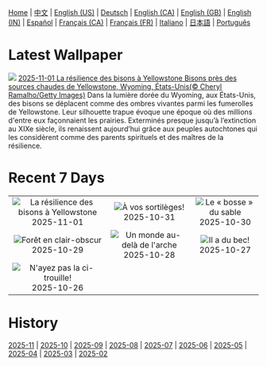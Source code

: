 [Home](../README.md) | [中文](zh-CN.md) | [English (US)](en-US.md) | [Deutsch](de-DE.md) | [English (CA)](en-CA.md) | [English (GB)](en-GB.md) | [English (IN)](en-IN.md) | [Español](es-ES.md) | [Français (CA)](fr-CA.md) | [Français (FR)](fr-FR.md) | [Italiano](it-IT.md) | [日本語](ja-JP.md) | [Português](pt-BR.md)

# Latest Wallpaper
![](https://www.bing.com/th?id=OHR.BisonSprings_FR-CA4358928042_UHD.jpg)
[2025-11-01 La résilience des bisons à Yellowstone Bisons près des sources chaudes de Yellowstone, Wyoming, États-Unis(© Cheryl Ramalho/Getty Images)](https://www.bing.com/th?id=OHR.BisonSprings_FR-CA4358928042_UHD.jpg)
Dans la lumière dorée du Wyoming, aux États-Unis, des bisons se déplacent comme des ombres vivantes parmi les fumerolles de Yellowstone. Leur silhouette trapue évoque une époque où des millions d'entre eux façonnaient les prairies. Exterminés presque jusqu’à l’extinction au XIXe siècle, ils renaissent aujourd’hui grâce aux peuples autochtones qui les considèrent comme des parents spirituels et des maîtres de la résilience.

# Recent 7 Days
|  |  |  |
|:---:|:---:|:---:|
| ![](https://www.bing.com/th?id=OHR.BisonSprings_FR-CA4358928042_400x240.jpg "La résilience des bisons à Yellowstone") 2025-11-01 | ![](https://www.bing.com/th?id=OHR.PumpkinHalloween_FR-CA4476250622_400x240.jpg "À vos sortilèges!") 2025-10-31 | ![](https://www.bing.com/th?id=OHR.PushkarFair_FR-CA6109143818_400x240.jpg "Le « bosse » du sable") 2025-10-30 |
| ![](https://www.bing.com/th?id=OHR.FanalForest_FR-CA5981677765_400x240.jpg "Forêt en clair-obscur") 2025-10-29 | ![](https://www.bing.com/th?id=OHR.TepliceRocks_FR-CA5818772698_400x240.jpg "Un monde au-delà de l'arche") 2025-10-28 | ![](https://www.bing.com/th?id=OHR.AfricanRaven_FR-CA5487866311_400x240.jpg "Il a du bec!") 2025-10-27 |
| ![](https://www.bing.com/th?id=OHR.PumpkinFarm_FR-CA5403887507_400x240.jpg "N'ayez pas la ci-trouille!") 2025-10-26 |  |  |

# History
[2025-11](../archives/wallpaper/fr-CA/w_2025_11.md) | [2025-10](../archives/wallpaper/fr-CA/w_2025_10.md) | [2025-09](../archives/wallpaper/fr-CA/w_2025_09.md) | [2025-08](../archives/wallpaper/fr-CA/w_2025_08.md) | [2025-07](../archives/wallpaper/fr-CA/w_2025_07.md) | [2025-06](../archives/wallpaper/fr-CA/w_2025_06.md) | [2025-05](../archives/wallpaper/fr-CA/w_2025_05.md) | [2025-04](../archives/wallpaper/fr-CA/w_2025_04.md) | [2025-03](../archives/wallpaper/fr-CA/w_2025_03.md) | [2025-02](../archives/wallpaper/fr-CA/w_2025_02.md)

